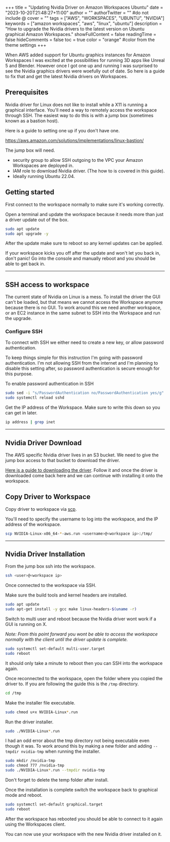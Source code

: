 +++
title = "Updating Nvidia Driver on Amazon Workspaces Ubuntu"
date = "2023-10-20T21:48:27+11:00"
author = ""
authorTwitter = "" #do not include @
cover = ""
tags = ["AWS", "WORKSPACES", "UBUNTU", "NVIDIA"]
keywords = ["amazon workspaces", "aws", "linux", "ubuntu"]
description = "How to upgrade the Nvidia drivers to the latest version on Ubuntu graphical Amazon Workspaces."
showFullContent = false
readingTime = false
hideComments = false
toc = true
color = "orange" #color from the theme settings
+++

When AWS added support for Ubuntu graphics instances for Amazon Workspaces I was excited at the possibilities for running 3D apps like Unreal 5 and Blender. However once I got one up and running I was surprised to see the Nvidia graphics drivers were woefully out of date. So here is a guide to fix that and get the latest Nvidia drivers on Workspaces.

## Prerequisites

Nvidia driver for Linux does not like to install while a X11 is running a graphical interface. You'll need a way to remotely access the workspace through SSH. The easiest way to do this is with a jump box (sometimes known as a bastion host).

Here is a guide to setting one up if you don't have one.

https://aws.amazon.com/solutions/implementations/linux-bastion/

The jump box will need.
- security group to allow SSH outgoing to the VPC your Amazon Workspaces are deployed in.
- IAM role to download Nvidia driver. (The how to is covered in this guide).
- Ideally running Ubuntu 22.04.

## Getting started

First connect to the workspace normally to make sure it's working correctly.

Open a terminal and update the workspace because it needs more than just a driver update out of the box.

```bash
sudo apt update
sudo apt upgrade -y
```

After the update make sure to reboot so any kernel updates can be applied.

If your workspace kicks you off after the update and won't let you back in, don't panic! Go into the console and manually reboot and you should be able to get back in.

---

## SSH access to workspace

The current state of Nvidia on Linux is a mess. To install the driver the GUI can't be loaded, but that means we cannot access the Workspace anymore because there is no GUI. To work around this we need another workspace, or an EC2 instance in the same subnet to SSH into the Workspace and run the upgrade.

### Configure SSH

To connect with SSH we either need to create a new key, or allow password authentication. 

To keep things simple for this instruction I'm going with password authentication. I'm not allowing SSH from the internet and I'm planning to disable this setting after, so password authentication is secure enough for this purpose.

To enable password authentication in SSH
```bash
sudo sed -i "s/PasswordAuthentication no/PasswordAuthentication yes/g" /etc/ssh/sshd_config
sudo systemctl reload sshd
```

Get the IP address of the Workspace. Make sure to write this down so you can get in later.
```bash
ip address | grep inet
```

---

## Nvidia Driver Download

The AWS specific Nvidia driver lives in an S3 bucket. We need to give the jump box access to that bucket to download the driver.

[Here is a guide to downloading the driver](/posts/nvidia-driver-linux-ec2-download). Follow it and once the driver is downloaded come back here and we can continue with installing it onto the workspace.

## Copy Driver to Workspace

Copy driver to workspace via [scp](https://linux.die.net/man/1/scp).

You'll need to specify the username to log into the workspace, and the IP address of the workspace.

```bash
scp NVIDIA-Linux-x86_64-*-aws.run <username>@<workspace ip>:/tmp/
```

---

## Nvidia Driver Installation

From the jump box ssh into the workspace.

```bash
ssh <user>@<workspace ip>
```

Once connected to the workspace via SSH.

Make sure the build tools and kernel headers are installed.

```bash
sudo apt update
sudo apt-get install -y gcc make linux-headers-$(uname -r)
```

Switch to multi user and reboot because the Nvidia driver wont work if a GUI is running on X.

*Note: From this point forward you wont be able to access the workspace normally with the client until the driver update is complete.*

```bash
sudo systemctl set-default multi-user.target
sudo reboot
```

It should only take a minute to reboot then you can SSH into the workspace again.

Once reconnected to the workspace, open the folder where you copied the driver to. If you are following the guide this is the `/tmp` directory.

```bash
cd /tmp
```

Make the installer file executable.
```bash
sudo chmod u+x NVIDIA-Linux*.run
```

Run the driver installer.

```bash
sudo ./NVIDIA-Linux*.run 
```

I had an odd error about the tmp directory not being executable even though it was. To work around this by making a new folder and adding `--tmpdir nvidia-tmp` when running the installer.

```bash
sudo mkdir /nvidia-tmp
sudo chmod 777 /nvidia-tmp
sudo ./NVIDIA-Linux*.run --tmpdir nvidia-tmp
```

Don't forget to delete the temp folder after install.

Once the installation is complete switch the workspace back to graphical mode and reboot.

```bash
sudo systemctl set-default graphical.target
sudo reboot
```

After the workspace has rebooted you should be able to connect to it again using the Workspaces client.

You can now use your workspace with the new Nvidia driver installed on it.